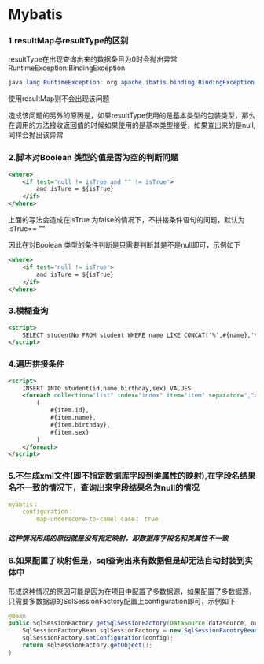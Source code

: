 # **Mybatis**

### 1.resultMap与resultType的区别

​	resultType在出现查询出来的数据条目为0时会抛出异常RuntimeException:BindingException

```java
java.lang.RuntimeException: org.apache.ibatis.binding.BindingException: Mapper method 'cn.xxx.TestMapper.test attempted to return null from a method with a primitive return type (int).
```

使用resultMap则不会出现该问题

造成该问题的另外的原因是，如果resultType使用的是基本类型的包装类型，那么在调用的方法接收返回值的时候如果使用的是基本类型接受，如果查出来的是null,同样会抛出该异常

### 2.脚本对Boolean 类型的值是否为空的判断问题

```xml
<where>
	<if test='null != isTrue and "" != isTrue'>
		and isTure = ${isTrue}
	</if>
</where>
```

上面的写法会造成在isTrue 为false的情况下，不拼接条件语句的问题，默认为isTrue== ""

因此在对Boolean 类型的条件判断是只需要判断其是不是null即可，示例如下

```xml
<where>
	<if test='null != isTrue'>
		and isTure = ${isTrue}
	</if>
</where>
```

### 3.模糊查询

```xml
<script>
	SELECT studentNo FROM student WHERE name LIKE CONCAT('%',#{name},'%')
</script>
```

### 4.遍历拼接条件

```xml
<script>
	INSERT INTO student(id,name,birthday,sex) VALUES
    <foreach collection="list" index="index" item="item" separator=",">
    	(
        	#{item.id},
        	#{item.name},
        	#{item.birthday},
        	#{item.sex}
     	)
    </foreach>
</script>
```

### 5.不生成xml文件(即不指定数据库字段到类属性的映射),在字段名结果名不一致的情况下，查询出来字段结果名为null的情况

```yaml
myabtis：
	configuration：
		map-underscore-to-camel-case： true
```

##### 这种情况形成的原因就是没有指定映射，即数据库字段名和类属性不一致

### 6.如果配置了映射但是，sql查询出来有数据但是却无法自动封装到实体中

形成这种情况的原因可能是因为在项目中配置了多数据源，如果配置了多数据源，只需要多数据源的SqlSessionFactory配置上configuration即可，示例如下

```java
@Bean
public SqlSessionFactory getSqlSessionFactory(DataSource datasource, org.apache.ibatis.session.Configuration config){
    SqlSessionFactoryBean sqlSessionFactory = new SqlSessionFacotryBean(datasource);
    sqlSessionFactory.setConfiguration(config);
    return sqlSessionFactory.getObject();
}
```



